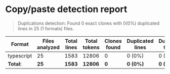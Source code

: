 <!-- textlint-disable -->

# Copy/paste detection report

> Duplications detection: Found 0 exact clones with 0(0%) duplicated lines in 25 (1 formats) files.

| Format     | Files analyzed | Total lines | Total tokens | Clones found | Duplicated lines | Duplicated tokens |
| ---------- | -------------- | ----------- | ------------ | ------------ | ---------------- | ----------------- |
| typescript | 25             | 1583        | 12806        | 0            | 0 (0%)           | 0 (0%)            |
| **Total:** | **25**         | **1583**    | **12806**    | **0**        | **0 (0%)**       | **0 (0%)**        |
